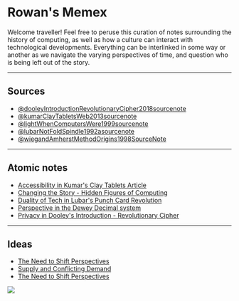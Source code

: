 
# Rowan's Memex

Welcome traveller! Feel free to peruse this curation of notes surrounding the history of computing, as well as how a culture can interact with technological developments. Everything can be interlinked in some way or another as we navigate the varying perspectives of time, and question who is being left out of the story. 

---
## Sources 

- [@dooleyIntroductionRevolutionaryCipher2018sourcenote](@dooleyIntroductionRevolutionaryCipher2018sourcenote.md)
- [@kumarClayTabletsWeb2013sourcenote](@kumarClayTabletsWeb2013sourcenote.md)
- [@lightWhenComputersWere1999sourcenote](@lightWhenComputersWere1999sourcenote.md)
- [@lubarNotFoldSpindle1992asourcenote](@lubarNotFoldSpindle1992asourcenote.md)
- [@wiegandAmherstMethodOrigins1998SourceNote](@wiegandAmherstMethodOrigins1998SourceNote.md)

---
## Atomic notes

- [Accessibility in Kumar's Clay Tablets Article](Accessibility%20in%20Kumar's%20Clay%20Tablets%20Article.md)
- [Changing the Story - Hidden Figures of Computing](Changing%20the%20Story%20-%20Hidden%20Figures%20of%20Computing.md)
- [Duality of Tech in Lubar's Punch Card Revolution](Duality%20of%20Tech%20in%20Lubar's%20Punch%20Card%20Revolution.md)
- [Perspective in the Dewey Decimal system](Perspective%20in%20the%20Dewey%20Decimal%20system.md)
- [Privacy in Dooley's Introduction - Revolutionary Cipher](Privacy%20in%20Dooley's%20Introduction%20-%20Revolutionary%20Cipher.md)

---
## Ideas

- [The Need to Shift Perspectives](The%20Need%20to%20Shift%20Perspectives.md)
- [Supply and Conflicting Demand](Supply%20and%20Conflicting%20Demand.md)
- [The Need to Shift Perspectives](The%20Need%20to%20Shift%20Perspectives.md)



![](Pasted%20image%2020230208152445.png)